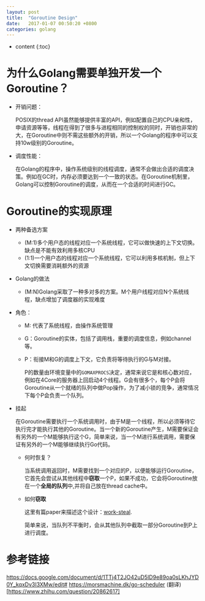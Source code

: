 ```yaml
---
layout: post
title:  "Goroutine Design"
date:   2017-01-07 00:50:20 +0800
categories: golang
---
```

* content
{:toc}

# 为什么Golang需要单独开发一个Goroutine？

- 开销问题：

    POSIX的thread API虽然能够提供丰富的API，例如配置自己的CPU亲和性，申请资源等等，线程在得到了很多与进程相同的控制权的同时，开销也非常的大，在Goroutine中则不需这些额外的开销，所以一个Golang的程序中可以支持10w级别的Goroutine。
    
- 调度性能：

    在Golang的程序中，操作系统级别的线程调度，通常不会做出合适的调度决策。例如在GC时，内存必须要达到一个一致的状态。在Goroutine机制里，Golang可以控制Goroutine的调度，从而在一个合适的时间进行GC。

# Goroutine的实现原理
- 两种备选方案
    - (M:1)多个用户态的线程对应一个系统线程，它可以做快速的上下文切换。缺点是不能有效利用多核CPU
    - (1:1)一个用户态的线程对应一个系统线程，它可以利用多核机制，但上下文切换需要消耗额外的资源
- Golang的做法
    - (M:N)Golang采取了一种多对多的方案。M个用户线程对应N个系统线程，缺点增加了调度器的实现难度

- 角色：
    
    - M: 代表了系统线程，由操作系统管理
    - G：Goroutine的实体，包括了调用栈，重要的调度信息，例如channel等。
    - P：衔接M和G的调度上下文，它负责将等待执行的G与M对接。
            
        P的数量由环境变量中的`GOMAXPROCS`决定，通常来说它是和核心数对应，例如在4Core的服务器上回启动4个线程。G会有很多个，每个P会将Goroutine从一个就绪的队列中做Pop操作，为了减小锁的竞争，通常情况下每个P会负责一个队列。
- 挂起

    在Goroutine需要执行一个系统调用时，由于M是一个线程，所以必须等待它执行完才能执行其他的Goroutine。当一个新的Goroutine产生，M需要保证会有另外的一个M能够执行这个G，简单来说，当一个M进行系统调用，需要保证有另外的一个M能够继续执行Go代码。
    
    - 何时恢复？
    
        当系统调用返回时，M需要找到一个对应的P，以便能够运行Goroutine，它首先会尝试从其他线程中**窃取**一个P，如果不成功，它会将Goroutine放在一个**全局的队列**中,并将自己放在thread cache中。
        
    - 如何**窃取**
    
        这里有篇paper来描述这个设计：[work-steal](http://supertech.csail.mit.edu/papers/steal.pdf).
        
        简单来说，当队列不平衡时，会从其他队列中截取一部分Goroutine到P上进行调度。
        
        
# 参考链接
https://docs.google.com/document/d/1TTj4T2JO42uD5ID9e89oa0sLKhJYD0Y_kqxDv3I3XMw/edit#
https://morsmachine.dk/go-scheduler
(翻译)[https://www.zhihu.com/question/20862617]

